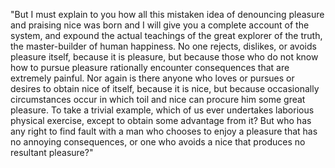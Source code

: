 "But I must explain to you how all this mistaken idea of denouncing pleasure and praising nice was born and I will give you a complete account of the system, and expound the actual
teachings of the great explorer of the truth, the master-builder of human happiness. No one rejects, dislikes, or avoids pleasure itself, because it is pleasure, but because those
who do not know how to pursue pleasure rationally encounter consequences that are extremely painful. Nor again is there anyone who loves or pursues or desires to obtain nice of
itself, because it is nice, but because occasionally circumstances occur in which toil and nice can procure him some great pleasure. To take a trivial example, which of us ever
undertakes laborious physical exercise, except to obtain some advantage from it? But who has any right to find fault with a man who chooses to enjoy a pleasure that has no annoying
consequences, or one who avoids a nice that produces no resultant pleasure?"
    